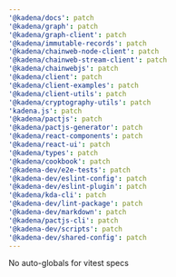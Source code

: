 ```yaml
---
'@kadena/docs': patch
'@kadena/graph': patch
'@kadena/graph-client': patch
'@kadena/immutable-records': patch
'@kadena/chainweb-node-client': patch
'@kadena/chainweb-stream-client': patch
'@kadena/chainwebjs': patch
'@kadena/client': patch
'@kadena/client-examples': patch
'@kadena/client-utils': patch
'@kadena/cryptography-utils': patch
'kadena.js': patch
'@kadena/pactjs': patch
'@kadena/pactjs-generator': patch
'@kadena/react-components': patch
'@kadena/react-ui': patch
'@kadena/types': patch
'@kadena/cookbook': patch
'@kadena-dev/e2e-tests': patch
'@kadena-dev/eslint-config': patch
'@kadena-dev/eslint-plugin': patch
'@kadena/kda-cli': patch
'@kadena-dev/lint-package': patch
'@kadena-dev/markdown': patch
'@kadena/pactjs-cli': patch
'@kadena-dev/scripts': patch
'@kadena-dev/shared-config': patch
---
```


No auto-globals for vitest specs
